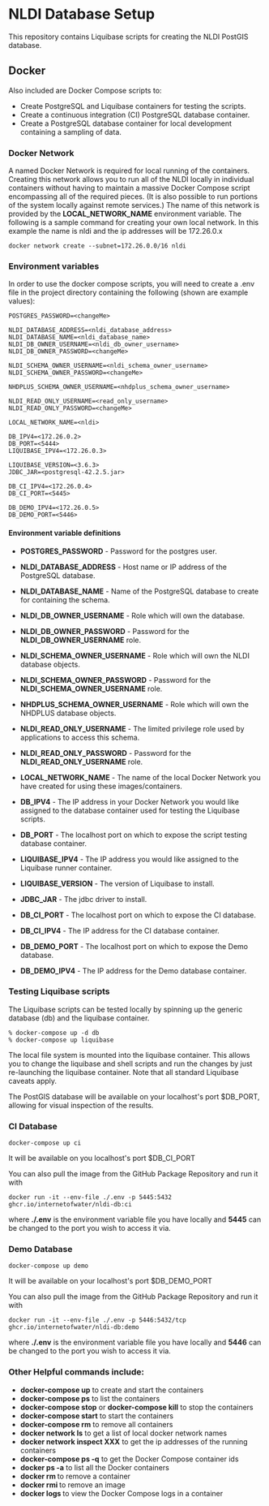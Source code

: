 # NLDI Database Setup

This repository contains Liquibase scripts for creating the NLDI PostGIS database.

## Docker
Also included are Docker Compose scripts to:
* Create PostgreSQL and Liquibase containers for testing the scripts.
* Create a continuous integration (CI) PostgreSQL database container.
* Create a PostgreSQL database container for local development containing a sampling of data.

### Docker Network
A named Docker Network is required for local running of the containers. Creating this network allows you to run all of the NLDI locally in individual containers without having to maintain a massive Docker Compose script encompassing all of the required pieces. (It is also possible to run portions of the system locally against remote services.) The name of this network is provided by the __LOCAL_NETWORK_NAME__ environment variable. The following is a sample command for creating your own local network. In this example the name is nldi and the ip addresses will be 172.26.0.x

```
docker network create --subnet=172.26.0.0/16 nldi
```

### Environment variables
In order to use the docker compose scripts, you will need to create a .env file in the project directory containing the following (shown are example values):

```
POSTGRES_PASSWORD=<changeMe>

NLDI_DATABASE_ADDRESS=<nldi_database_address>
NLDI_DATABASE_NAME=<nldi_database_name>
NLDI_DB_OWNER_USERNAME=<nldi_db_owner_username>
NLDI_DB_OWNER_PASSWORD=<changeMe>

NLDI_SCHEMA_OWNER_USERNAME=<nldi_schema_owner_username>
NLDI_SCHEMA_OWNER_PASSWORD=<changeMe>

NHDPLUS_SCHEMA_OWNER_USERNAME=<nhdplus_schema_owner_username>

NLDI_READ_ONLY_USERNAME=<read_only_username>
NLDI_READ_ONLY_PASSWORD=<changeMe>

LOCAL_NETWORK_NAME=<nldi>

DB_IPV4=<172.26.0.2>
DB_PORT=<5444>
LIQUIBASE_IPV4=<172.26.0.3>

LIQUIBASE_VERSION=<3.6.3>
JDBC_JAR=<postgresql-42.2.5.jar>

DB_CI_IPV4=<172.26.0.4>
DB_CI_PORT=<5445>

DB_DEMO_IPV4=<172.26.0.5>
DB_DEMO_PORT=<5446>
```

#### Environment variable definitions

* **POSTGRES_PASSWORD** - Password for the postgres user.

* **NLDI_DATABASE_ADDRESS** - Host name or IP address of the PostgreSQL database.
* **NLDI_DATABASE_NAME** - Name of the PostgreSQL database to create for containing the schema.
* **NLDI_DB_OWNER_USERNAME** - Role which will own the database.
* **NLDI_DB_OWNER_PASSWORD** - Password for the **NLDI_DB_OWNER_USERNAME** role.

* **NLDI_SCHEMA_OWNER_USERNAME** - Role which will own the NLDI database objects.
* **NLDI_SCHEMA_OWNER_PASSWORD** - Password for the **NLDI_SCHEMA_OWNER_USERNAME** role.

* **NHDPLUS_SCHEMA_OWNER_USERNAME** - Role which will own the NHDPLUS database objects.

* **NLDI_READ_ONLY_USERNAME** - The limited privilege role used by applications to access this schema.
* **NLDI_READ_ONLY_PASSWORD** - Password for the **NLDI_READ_ONLY_USERNAME** role.

* **LOCAL_NETWORK_NAME** - The name of the local Docker Network you have created for using these images/containers.
* **DB_IPV4** - The IP address in your Docker Network you would like assigned to the database container used for testing the Liquibase scripts.
* **DB_PORT** - The localhost port on which to expose the script testing database container.
* **LIQUIBASE_IPV4** - The IP address you would like assigned to the Liquibase runner container.

* **LIQUIBASE_VERSION** - The version of Liquibase to install.
* **JDBC_JAR** - The jdbc driver to install.

* **DB_CI_PORT** - The localhost port on which to expose the CI database.
* **DB_CI_IPV4** - The IP address for the CI database container.

* **DB_DEMO_PORT** - The localhost port on which to expose the Demo database.
* **DB_DEMO_IPV4** - The IP address for the Demo database container.

### Testing Liquibase scripts
The Liquibase scripts can be tested locally by spinning up the generic database (db) and the liquibase container.

```
% docker-compose up -d db
% docker-compose up liquibase
```
The local file system is mounted into the liquibase container. This allows you to change the liquibase and shell scripts and run the changes by just re-launching the liquibase container. Note that all standard Liquibase caveats apply.

The PostGIS database will be available on your localhost's port $DB_PORT, allowing for visual inspection of the results.

### CI Database
```
docker-compose up ci
```
It will be available on you localhost's port $DB_CI_PORT

You can also pull the image from the GitHub Package Repository and run it with

```
docker run -it --env-file ./.env -p 5445:5432 ghcr.io/internetofwater/nldi-db:ci
```
where __./.env__ is the environment variable file you have locally and __5445__ can be changed to the port you wish to access it via.

### Demo Database

```
docker-compose up demo
```

It will be available on your localhost's port $DB_DEMO_PORT


You can also pull the image from the GitHub Package Repository and run it with

```
docker run -it --env-file ./.env -p 5446:5432/tcp ghcr.io/internetofwater/nldi-db:demo
```

where __./.env__ is the environment variable file you have locally and __5446__ can be changed to the port you wish to access it via.

### Other Helpful commands include:
* __docker-compose up__ to create and start the containers
* __docker-compose ps__ to list the containers
* __docker-compose stop__ or __docker-compose kill__ to stop the containers
* __docker-compose start__ to start the containers
* __docker-compose rm__ to remove all containers
* __docker network ls__ to get a list of local docker network names
* __docker network inspect XXX__ to get the ip addresses of the running containers
* __docker-compose ps -q__ to get the Docker Compose container ids
* __docker ps -a__ to list all the Docker containers
* __docker rm <containerId>__ to remove a container
* __docker rmi <imageId>__ to remove an image
* __docker logs <containerID>__ to view the Docker Compose logs in a container
